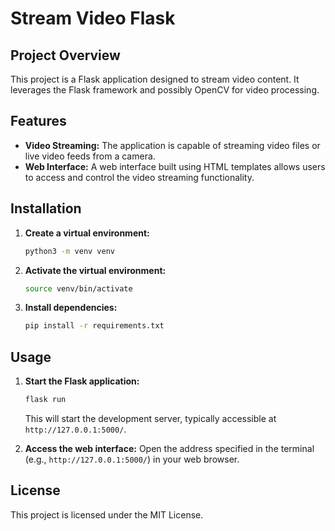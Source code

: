 # Stream Video Flask

## Project Overview

This project is a Flask application designed to stream video content. It leverages the Flask framework and possibly OpenCV for video processing. 

## Features

* **Video Streaming:** The application is capable of streaming video files or live video feeds from a camera.
* **Web Interface:** A web interface built using HTML templates allows users to access and control the video streaming functionality.

## Installation

1. **Create a virtual environment:**
   ```bash
   python3 -m venv venv
   ```

2. **Activate the virtual environment:**
   ```bash
   source venv/bin/activate 
   ```

3. **Install dependencies:**
   ```bash
   pip install -r requirements.txt
   ```

## Usage

1. **Start the Flask application:**
   ```bash
   flask run
   ```
   This will start the development server, typically accessible at `http://127.0.0.1:5000/`.

2. **Access the web interface:**
   Open the address specified in the terminal (e.g., `http://127.0.0.1:5000/`) in your web browser.

## License

This project is licensed under the MIT License. 
